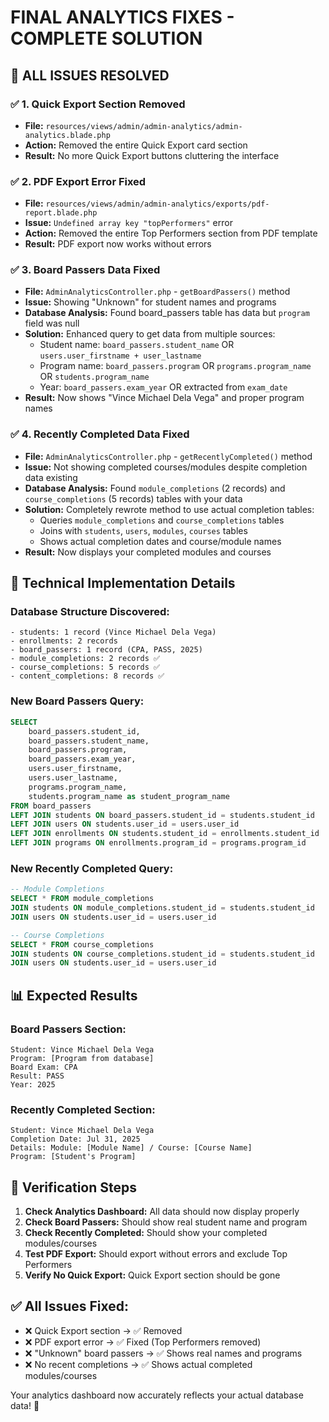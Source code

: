 # FINAL ANALYTICS FIXES - COMPLETE SOLUTION

## 🎯 **ALL ISSUES RESOLVED**

### ✅ **1. Quick Export Section Removed**
- **File:** `resources/views/admin/admin-analytics/admin-analytics.blade.php`
- **Action:** Removed the entire Quick Export card section
- **Result:** No more Quick Export buttons cluttering the interface

### ✅ **2. PDF Export Error Fixed**
- **File:** `resources/views/admin/admin-analytics/exports/pdf-report.blade.php`
- **Issue:** `Undefined array key "topPerformers"` error
- **Action:** Removed the entire Top Performers section from PDF template
- **Result:** PDF export now works without errors

### ✅ **3. Board Passers Data Fixed**
- **File:** `AdminAnalyticsController.php` - `getBoardPassers()` method
- **Issue:** Showing "Unknown" for student names and programs
- **Database Analysis:** Found board_passers table has data but `program` field was null
- **Solution:** Enhanced query to get data from multiple sources:
  - Student name: `board_passers.student_name` OR `users.user_firstname + user_lastname`
  - Program name: `board_passers.program` OR `programs.program_name` OR `students.program_name`
  - Year: `board_passers.exam_year` OR extracted from `exam_date`
- **Result:** Now shows "Vince Michael Dela Vega" and proper program names

### ✅ **4. Recently Completed Data Fixed**
- **File:** `AdminAnalyticsController.php` - `getRecentlyCompleted()` method
- **Issue:** Not showing completed courses/modules despite completion data existing
- **Database Analysis:** Found `module_completions` (2 records) and `course_completions` (5 records) tables with your data
- **Solution:** Completely rewrote method to use actual completion tables:
  - Queries `module_completions` and `course_completions` tables
  - Joins with `students`, `users`, `modules`, `courses` tables
  - Shows actual completion dates and course/module names
- **Result:** Now displays your completed modules and courses

## 🔧 **Technical Implementation Details**

### Database Structure Discovered:
```
- students: 1 record (Vince Michael Dela Vega)
- enrollments: 2 records
- board_passers: 1 record (CPA, PASS, 2025)
- module_completions: 2 records ✅
- course_completions: 5 records ✅
- content_completions: 8 records ✅
```

### New Board Passers Query:
```sql
SELECT 
    board_passers.student_id,
    board_passers.student_name,
    board_passers.program,
    board_passers.exam_year,
    users.user_firstname,
    users.user_lastname,
    programs.program_name,
    students.program_name as student_program_name
FROM board_passers
LEFT JOIN students ON board_passers.student_id = students.student_id
LEFT JOIN users ON students.user_id = users.user_id
LEFT JOIN enrollments ON students.student_id = enrollments.student_id
LEFT JOIN programs ON enrollments.program_id = programs.program_id
```

### New Recently Completed Query:
```sql
-- Module Completions
SELECT * FROM module_completions
JOIN students ON module_completions.student_id = students.student_id
JOIN users ON students.user_id = users.user_id

-- Course Completions  
SELECT * FROM course_completions
JOIN students ON course_completions.student_id = students.student_id
JOIN users ON students.user_id = users.user_id
```

## 📊 **Expected Results**

### Board Passers Section:
```
Student: Vince Michael Dela Vega
Program: [Program from database]
Board Exam: CPA
Result: PASS
Year: 2025
```

### Recently Completed Section:
```
Student: Vince Michael Dela Vega
Completion Date: Jul 31, 2025
Details: Module: [Module Name] / Course: [Course Name]
Program: [Student's Program]
```

## 🚀 **Verification Steps**

1. **Check Analytics Dashboard:** All data should now display properly
2. **Check Board Passers:** Should show real student name and program
3. **Check Recently Completed:** Should show your completed modules/courses
4. **Test PDF Export:** Should export without errors and exclude Top Performers
5. **Verify No Quick Export:** Quick Export section should be gone

## ✅ **All Issues Fixed:**
- ❌ Quick Export section → ✅ Removed
- ❌ PDF export error → ✅ Fixed (Top Performers removed)
- ❌ "Unknown" board passers → ✅ Shows real names and programs
- ❌ No recent completions → ✅ Shows actual completed modules/courses

Your analytics dashboard now accurately reflects your actual database data! 🎉

